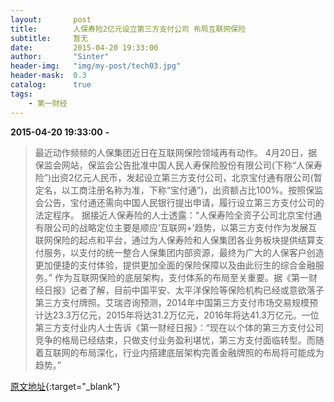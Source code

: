 ```yaml
---
layout:       post
title:        人保寿险2亿元设立第三方支付公司 布局互联网保险
subtitle:     暂无
date:         2015-04-20 19:33:00
author:       "Sinter"
header-img:   "img/my-post/tech03.jpg"
header-mask:  0.3
catalog:      true
tags:
    - 第一财经
---
```


**2015-04-20 19:33:00**  **-**

> 最近动作频频的人保集团近日在互联网保险领域再有动作。
4月20日，据保监会网站，保监会公告批准中国人民人寿保险股份有限公司(下称“人保寿险”)出资2亿元人民币，发起设立第三方支付公司，北京宝付通有限公司(暂定名，以工商注册名称为准，下称“宝付通”)，出资额占比100%。按照保监会公告，宝付通还需向中国人民银行提出申请，履行设立第三方支付公司的法定程序。
据接近人保寿险的人士透露：“人保寿险全资子公司北京宝付通有限公司的战略定位主要是顺应‘互联网+’趋势，以第三方支付作为发展互联网保险的起点和平台，通过为人保寿险和人保集团各业务板块提供结算支付服务，以支付的统一整合人保集团内部资源，最终为广大的人保客户创造更加便捷的支付体验，提供更加全面的保险保障以及由此衍生的综合金融服务。”
作为互联网保险的底层架构，支付体系的布局至关重要。据《第一财经日报》记者了解，目前中国平安、太平洋保险等保险机构已经或意欲落子第三方支付牌照。艾瑞咨询预测，2014年中国第三方支付市场交易规模预计达23.3万亿元，2015年将达31.2万亿元，2016年将达41.3万亿元。一位第三方支付业内人士告诉《第一财经日报》：“现在以个体的第三方支付公司竞争的格局已经结束，只做支付业务盈利堪忧，第三方支付面临转型。而随着互联网的布局深化，行业内搭建底层架构完善金融牌照的布局将可能成为趋势。”


[原文地址](http://www.yicai.com/news/4608354.html){:target="_blank"}


